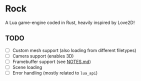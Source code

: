 # Rock
A Lua game-engine coded in Rust, heavily inspired by Love2D!

## TODO
- [ ] Custom mesh support (also loading from different filetypes)
- [ ] Camera support (enables 3D)
- [ ] Framebuffer support (see [NOTES.md](NOTES.md))
- [ ] Scene loading
- [ ] Error handling (mostly related to `lua_api`)

